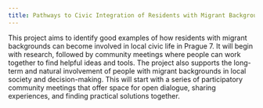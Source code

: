 ```yaml
---
title: Pathways to Civic Integration of Residents with Migrant Backgrounds
---
```


This project aims to identify good examples of how residents with migrant backgrounds can become involved in local civic life in Prague 7. It will begin with research, followed by community meetings where people can work together to find helpful ideas and tools.
The project also supports the long-term and natural involvement of people with migrant backgrounds in local society and decision-making. This will start with a series of participatory community meetings that offer space for open dialogue, sharing experiences, and finding practical solutions together.